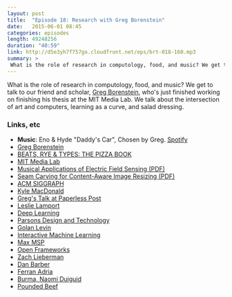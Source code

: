 ```yaml
---
layout: post
title:  "Episode 18: Research with Greg Borenstein"
date:   2015-06-01 08:45
categories: episodes
length: 49248256
duration: "40:59"
link: http://d5e3yh7f757go.cloudfront.net/eps/brt-018-160.mp3
summary: >
 What is the role of research in computology, food, and music? We get to talk to our friend and scholar, [Greg Borenstein](https://twitter.com/atduskgreg), who's just finished working on finishing his thesis at the MIT Media Lab. We talk about the intersection of art and computers, learning as a curve, and salad dressing. 
---
```

What is the role of research in computology, food, and music? We get to talk to our friend and scholar, [Greg Borenstein](https://twitter.com/atduskgreg), who's just finished working on finishing his thesis at the MIT Media Lab. We talk about the intersection of art and computers, learning as a curve, and salad dressing.

<!-- more -->

### Links, etc

* <strong>Music</strong>: Eno & Hyde "Daddy's Car", Chosen by Greg. [Spotify](https://open.spotify.com/track/4FER9uaPmGBPvBwsWK73RC)
* [Greg Borenstein](http://gregborenstein.com/)
* [BEATS, RYE & TYPES: THE PIZZA BOOK](http://beatsryetypes.com/pizza)
* [MIT Media Lab](https://www.media.mit.edu/)
* [Musical Applications of Electric Field Sensing (PDF)](http://resenv.media.mit.edu/pubs/papers/96_04_cmj.pdf)
* [Seam Carving for Content-Aware Image Resizing (PDF)](http://perso.crans.org/frenoy/matlab2012/seamcarving.pdf)
* [ACM SIGGRAPH](http://www.siggraph.org/)
* [Kyle MacDonald](http://kylemcdonald.net/)
* [Greg's Talk at Paperless Post ](http://dev.paperlesspost.com/blog/2012/03/15/paperless-post-tech-talks-greg-borenstein/)
* [Leslie Lamport](http://www.lamport.org/)
* [Deep Learning](http://en.wikipedia.org/wiki/Deep_learning)
* [Parsons Design and Technology ](http://mfadt.parsons.edu/2015/)
* [Golan Levin](http://flong.com)
* [Interactive Machine Learning](http://iml.media.mit.edu/)
* [Max MSP](https://cycling74.com/)
* [Open Frameworks](http://openframeworks.cc/)
* [Zach Lieberman](http://thesystemis.com/)
* [Dan Barber](http://en.wikipedia.org/wiki/Dan_Barber)
* [Ferran Adria](http://en.wikipedia.org/wiki/Ferran_Adri%C3%A0)
* [Burma, Naomi Duiguid](http://naomiduguid.com/)
* [Pounded Beef](http://www.seriouseats.com/recipes/2012/10/naomi-duguids-kachin-pounded-beef-with-herbs.html)
